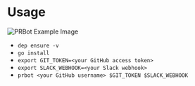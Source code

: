 # Usage

![PRBot Example Image](https://github.com/Daanikus/prbot/blob/master/prbot.png)

- `dep ensure -v`
- `go install`
- `export GIT_TOKEN=<your GitHub access token>`
- `export SLACK_WEBHOOK=<your Slack webhook>`
- `prbot <your GitHub username> $GIT_TOKEN $SLACK_WEBHOOK`